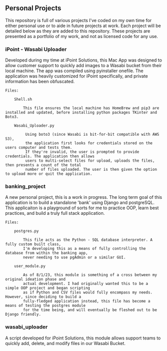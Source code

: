 
## Personal Projects

 This repository is full of various projects I've coded on my own time for 
 either personal use or to aide in future projects at work. Each project 
 will be detailed below as they are added to this repository. These 
 projects are presented as a portfolio of my work, and not as licensed code 
 for any use. 


### iPoint - Wasabi Uploader

Developed during my time at iPoint Solutions, this Mac App was designed to allow customer support to quickly add images to a Wasabi bucket from their local machine. The app was compiled using pyinstaller onefile. The application was heavily customized for iPoint specifically, and private information has been obfuscated. 

	Files: 

		Shell.sh

			This file ensures the local machine has HomeBrew and pip3 are installed and updated, before installing python packages TKinter and Boto3.

		Wasabi_Uploader.py

			 Using boto3 (since Wasabi is bit-for-bit compatible with AWS S3), 
			 the application first looks for credentials stored on the users computer and tests them. 
			 If they're invalid, the user is prompted to provide credentials. The application then allows 
			 users to multi-select files for upload, uploads the files, then presents a count of the total 
			 number of files uploaded. The user is then given the option to upload more or quit the application.


### banking_project
A new personal project, this is a work in progress. The long term goal of this application is to build a standalone 'bank' using Django and postgreSQL. This applicaiton is a playground of sorts for me to practice OOP, learn best practices, and build a truly full stack application. 

	Files:
		
		postgres.py

			This file acts as the Python - SQL database interpreter. A fully custom built class, 
			I'm developing this as a means of fully controlling the database from within the banking app,
			never needing to use pgAdmin or a similar GUI. 

		user_module.py

			As of 8/1/23, this module is something of a cross between my original ideation phase and
			actual development. I had originally wanted this to be a simple OOP project and began scripting
			as if Python and CSV files would fully encompass my needs. However, since deciding to build a 
			fully-fledged application instead, this file has become a means of testing the postgres module
			for the time being, and will eventually be fleshed out to be Django friendly. 

### wasabi_uploader
A script developed for iPoint Solutions,  this module allows support teams to quickly add, delete, and modify  files in our Wasabi Bucket. 
